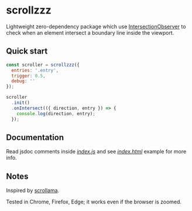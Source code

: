 # scrollzzz

Lightweight zero-dependency package which use [IntersectionObserver](https://developer.mozilla.org/en-US/docs/Web/API/Intersection_Observer_API) to check when an element intersect a boundary line inside the viewport.

## Quick start

```js
const scroller = scrollzzz({
  entries: '.entry',
  trigger: 0.5,
  debug: ''
});

scroller
  .init()
  .onIntersect(({ direction, entry }) => {
    console.log(direction, entry);
  });
```

## Documentation

Read jsdoc comments inside [*index.js*](index.js) and see [*index.html*](docs/index.html) example for more info.

## Notes

Inspired by [scrollama](https://github.com/russellgoldenberg/scrollama/).

Tested in Chrome, Firefox, Edge; it works even if the browser is zoomed.

